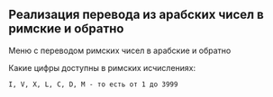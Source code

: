 ## Реализация перевода из арабских чисел в римские и обратно

Меню с переводом римских чисел в арабские и обратно

Какие цифры доступны в римских исчислениях:

    I, V, X, L, C, D, M - то есть от 1 до 3999
